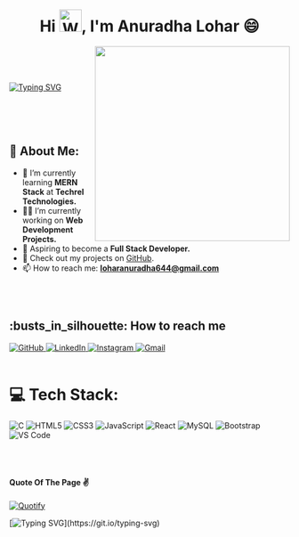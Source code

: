 <h1 align="center"> 
  Hi
  <img src="https://raw.githubusercontent.com/Rishabh2804/Rishabh2804/master/Resources/wave.gif" 
         alt="Waving hand animated gif"         
         width="40"/>,
   I'm <b>Anuradha Lohar 😄</b>
</h1> 

<img align="right" src="https://raw.githubusercontent.com/Rishabh2804/Rishabh2804/master/Resources/Icons/developer-girl.gif" width="350"/>



<br/>
<br/>
<br/>
<p align="left">
  <a href="https://git.io/typing-svg">
    <img src="https://readme-typing-svg.demolab.com?font=Merienda&size=26&duration=2000&pause=1000&color=F7366C&center=true&vCenter=true&width=435&lines=Welcome+To+My+Github+Profile+!;Im+an+aspiring+Web+Developer%F0%9F%92%BB;Im+an+Explorer%F0%9F%95%B5" alt="Typing SVG"/>
  </a>
</p>





<br/>
<br/>
<br/>


## 💫 About Me:
- 🌱 I’m currently learning **MERN Stack** at **Techrel Technologies.**  
- 👨‍💻 I’m currently working on **Web Development Projects.**   
- 🚀 Aspiring to become a **Full Stack Developer.**  
- 📂 Check out my projects on [GitHub](https://github.com/AnuradhaLohar).  
- 📫 How to reach me: **loharanuradha644@gmail.com**  

<br/>
<br/>
<h2>:busts_in_silhouette: How to reach me</h2>
<a href="https://github.com/AnuradhaLohar">
    <img alt="GitHub" src="https://img.shields.io/badge/GitHub-000000?style=for-the-badge&logo=github&logoColor=white">
</a>
<a href="https://www.linkedin.com/in/anuradhalohar/">
    <img alt="LinkedIn" src="https://img.shields.io/badge/LinkedIn-0A66C2?style=for-the-badge&logo=linkedin&logoColor=white">
</a>
<a href="https://www.instagram.com/radha35790/">
    <img alt="Instagram" src="https://img.shields.io/badge/Instagram-E4405F?style=for-the-badge&logo=instagram&logoColor=white">
</a>
<a href="mailto:loharanuradha644@gmail.com">
    <img alt="Gmail" src="https://img.shields.io/badge/Gmail-D14836?style=for-the-badge&logo=gmail&logoColor=white">
</a>

<br/>
<br/>

# 💻 Tech Stack:
![C](https://img.shields.io/badge/c-%2300599C.svg?style=for-the-badge&logo=c&logoColor=white) 
![HTML5](https://img.shields.io/badge/html5-%23E34F26.svg?style=for-the-badge&logo=html5&logoColor=white) 
![CSS3](https://img.shields.io/badge/css3-%231572B6.svg?style=for-the-badge&logo=css3&logoColor=white) 
![JavaScript](https://img.shields.io/badge/javascript-%23323330.svg?style=for-the-badge&logo=javascript&logoColor=%23F7DF1E) 
![React](https://img.shields.io/badge/react-%2320232a.svg?style=for-the-badge&logo=react&logoColor=%2361DAFB) 
![MySQL](https://img.shields.io/badge/mysql-%2300f.svg?style=for-the-badge&logo=mysql&logoColor=white) 
![Bootstrap](https://img.shields.io/badge/bootstrap-%23563D7C.svg?style=for-the-badge&logo=bootstrap&logoColor=white) 
![VS Code](https://img.shields.io/badge/VS%20Code-007ACC?style=for-the-badge&logo=visual-studio-code&logoColor=white) 

<br/>
<br/>

#### Quote Of The Page ✌
 
[![Quotify](https://github-readme-quotify.vercel.app/api?mode=mixed&type=horizontal&theme=dracula)](https://github.com/Vishal-beep136/github-readme-quotify)

[![Typing SVG](https://readme-typing-svg.herokuapp.com?lines=Thank+You+%3AD;See+You+Again+%5E_%5E;Bye+Bye+!;Are+u+still+reading!)](https://git.io/typing-svg)
